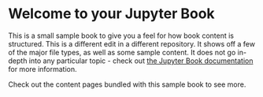 # Welcome to your Jupyter Book

This is a small sample book to give you a feel for how book content is
structured.
This is a different edit in a different repository.
It shows off a few of the major file types, as well as some sample content.
It does not go in-depth into any particular topic - check out [the Jupyter Book documentation](https://jupyterbook.org) for more information.

Check out the content pages bundled with this sample book to see more.

```{tableofcontents}
```
